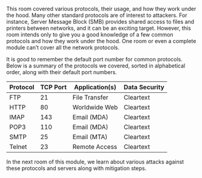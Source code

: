 This room covered various protocols, their usage, and how they work under the hood. Many other standard protocols are of interest to attackers. For instance, Server Message Block (SMB) provides shared access to files and printers between networks, and it can be an exciting target. However, this room intends only to give you a good knowledge of a few common protocols and how they work under the hood. One room or even a complete module can’t cover all the network protocols.

It is good to remember the default port number for common protocols. Below is a summary of the protocols we covered, sorted in alphabetical order, along with their default port numbers.

| Protocol | TCP Port | Application(s) | Data Security |
|----------|----------|----------------|---------------|
| FTP      | 21       | File Transfer  | Cleartext     |
| HTTP     | 80       | Worldwide Web  | Cleartext     |
| IMAP     | 143      | Email (MDA)    | Cleartext     |
| POP3     | 110      | Email (MDA)    | Cleartext     |
| SMTP     | 25       | Email (MTA)    | Cleartext     |
| Telnet   | 23       | Remote Access  | Cleartext     |

In the next room of this module, we learn about various attacks against these protocols and servers along with mitigation steps.